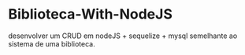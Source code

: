 # Biblioteca-With-NodeJS
desenvolver um CRUD em nodeJS + sequelize + mysql semelhante ao sistema de uma biblioteca.
